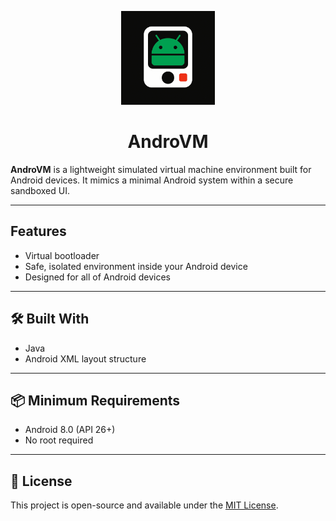 <!-- SPDX-License-Identifier: GPL-3.0-or-later OR CC-BY-SA-4.0 -->

<p align="center">
  <img src="logo.jpeg" alt="App Manager Logo" height="150dp">
  <h1 align="center">AndroVM</h1>
  <b>AndroVM</b> is a lightweight simulated virtual machine environment built for Android devices.  
It mimics a minimal Android system within a secure sandboxed UI.

---

##  Features

- Virtual bootloader
- Safe, isolated environment inside your Android device
- Designed for all of Android devices

---

## 🛠 Built With

- Java
- Android XML layout structure

---

## 📦 Minimum Requirements

- Android 8.0 (API 26+)
- No root required

---

## 📃 License

This project is open-source and available under the [MIT License](LICENSE).
